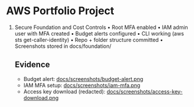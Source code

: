 # AWS Portfolio Project

1. Secure Foundation and Cost Controls
    • Root MFA enabled
    • IAM admin user with MFA created
    • Budget alerts configured
    • CLI working (aws sts get-caller-identity)
    • Repo + folder structure committed
    • Screenshots stored in docs/foundation/

    ## Evidence
	- Budget alert: [docs/screenshots/budget-alert.png](docs/screenshots/budget-alert.png)
	- IAM MFA setup: [docs/screenshots/iam-mfa.png](docs/screenshots/iam-mfa.png)
	- Access key download (redacted): [docs/screenshots/access-key-download.png](docs/screenshots/access-key-download.png)

